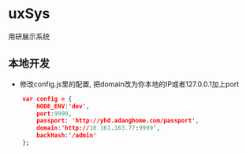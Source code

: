 # uxSys
用研展示系统

## 本地开发

- 修改config.js里的配置, 把domain改为你本地的IP或者127.0.0.1加上port
```JSON
    var config = {
        NODE_ENV:'dev',
        port:9999,
        passport: 'http://yhd.adanghome.com/passport',
        domain:'http://10.161.163.77:9999',
        backHash:'/admin'
    };
````
